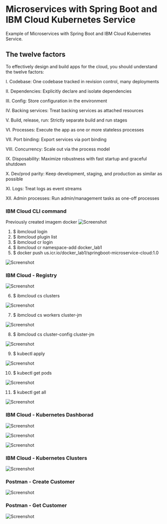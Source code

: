 # Microservices with Spring Boot and IBM Cloud Kubernetes Service

Example of Microservices with Spring Boot and IBM Cloud Kubernetes Service.

## The twelve factors
To effectively design and build apps for the cloud, you should understand the twelve factors:

I. Codebase: One codebase tracked in revision control, many deployments

II. Dependencies: Explicitly declare and isolate dependencies

III. Config: Store configuration in the environment

IV. Backing services: Treat backing services as attached resources

V. Build, release, run: Strictly separate build and run stages

VI. Processes: Execute the app as one or more stateless processes

VII. Port binding: Export services via port binding

VIII. Concurrency: Scale out via the process model

IX. Disposability: Maximize robustness with fast startup and graceful shutdown

X. Dev/prod parity: Keep development, staging, and production as similar as possible

XI. Logs: Treat logs as event streams

XII. Admin processes: Run admin/management tasks as one-off processes



### IBM Cloud CLI command

Previously created imagem docker
![Screenshot](prtsc/docker-images.png)


1. $ ibmcloud login
2. $ ibmcloud plugin list
3. $ ibmcloud cr login
4. $ ibmcloud cr namespace-add docker_lab1
5. $ docker push us.icr.io/docker_lab1/springboot-microservice-cloud:1.0

![Screenshot](prtsc/docker-push.png)

### IBM Cloud - Registry

![Screenshot](prtsc/ibm-cloud-kubernetes-01.png)

6. $ ibmcloud cs clusters

![Screenshot](prtsc/ibm-cloud-kubernetes-02.png)

7. $ ibmcloud cs workers cluster-jm

![Screenshot](prtsc/ibm-cloud-kubernetes-03.png)

8. $ ibmcloud cs cluster-config cluster-jm

![Screenshot](prtsc/ibm-cloud-kubernetes-04.png)

9. $ kubectl apply

![Screenshot](prtsc/ibm-cloud-kubernetes-05.png)

10. $ kubectl get pods

![Screenshot](prtsc/ibm-cloud-kubernetes-06.png)

11. $ kubectl get all

![Screenshot](prtsc/ibm-cloud-kubernetes-07.png)

### IBM Cloud - Kubernetes Dashborad

![Screenshot](prtsc/ibm-cloud-kubernetes-08.png)


![Screenshot](prtsc/ibm-cloud-kubernetes-10.png)


![Screenshot](prtsc/ibm-cloud-kubernetes-11.png)


### IBM Cloud - Kubernetes Clusters

![Screenshot](prtsc/ibm-cloud-kubernetes-09.png)


### Postman - Create Customer

![Screenshot](prtsc/postman-create-customer.png)


### Postman - Get Customer 

![Screenshot](prtsc/postman-get-customer.png)










